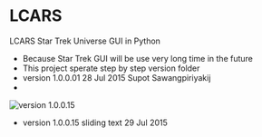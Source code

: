 # LCARS
LCARS Star Trek Universe GUI in Python
- Because Star Trek GUI will be use very long time in the future
- This project sperate step by step version folder 
- version 1.0.0.01 28 Jul 2015 Supot Sawangpiriyakij
- 
![version 1.0.0.15](https://lh6.googleusercontent.com/-D0cjlEvHIcw/Vbi74MqGdII/AAAAAAAAAj0/TxRmBLhbFvg/w394-h352-no/Star_Trek_3.jpg)
- version 1.0.0.15 sliding text 29 Jul 2015
